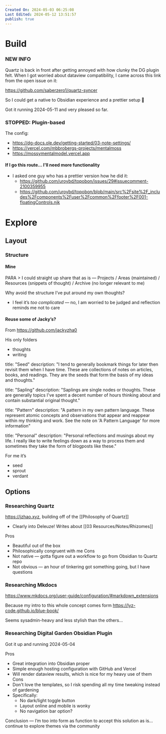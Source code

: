 ```yaml
---
Created On: 2024-05-03 06:25:08
Last Edited: 2024-05-12 13:51:57
publish: true
---
```


# Build 
### NEW INFO 
Quartz is back in front after getting annoyed with how clunky the DG plugin felt. When I got worried about dataview compatibility, I came across this link from the open issue on it:

https://github.com/saberzero1/quartz-syncer

So I could get a native to Obsidian experience and a prettier setup 🤩

Got it running 2024-05-11 and very pleased so far. 

### STOPPED: Plugin-based 

The config: 
- https://dg-docs.ole.dev/getting-started/03-note-settings/
- https://vercel.com/mbbrobergs-projects/mentalmoss
- https://mossymentalmodel.vercel.app

#### If I go this route... I'll need more functionality

- I asked one guy who has a prettier version how he did it: 
	- https://github.com/uroybd/topobon/issues/29#issuecomment-2100359955
	- https://github.com/uroybd/topobon/blob/main/src%2Fsite%2F_includes%2Fcomponents%2Fuser%2Fcommon%2Ffooter%2F001-floatingControls.njk

# Explore 
## Layout
### Structure 
#### Mine 

PARA > I could straight up share that as is — Projects / Areas (maintained) / Resources (snippets of thought) / Archive (no longer relevant to me)

Why avoid the structure I’ve put around my own thoughts? 
- I feel it’s *too complicated* — no, I am worried to be judged and reflection reminds me not to care 

#### Reuse some of Jacky’s?
From https://github.com/jackyzha0

His only folders 
- thoughts 
- writing 


title: "Seed"
description: "I tend to generally bookmark things for later then revisit them when I have time. These are collections of notes on articles, books, and readings. They are the seeds that form the basis of my ideas and thoughts."

title: "Sapling"
description: "Saplings are single nodes or thoughts. These are generally topics I've spent a decent number of hours thinking about and contain substantial original thought."

title: "Pattern"
description: "A pattern in my own pattern language. These represent atomic concepts and observations that appear and reappear within my thinking and work. See the note on 'A Pattern Language' for more information"

title: "Personal"
description: "Personal reflections and musings about my life. I really like to write feelings down as a way to process them and sometimes they take the form of blogposts like these."

For me it’s 
- seed
- sprout 
- verdant 

## Options
### Researching Quartz 
https://jzhao.xyz, building off of the [[Philosophy of Quartz]]
- Clearly into Deleuze! Writes about [[03 Resources/Notes/Rhizomes]] 

Pros
- Beautiful out of the box 
- Philosophically congruent with me 
Cons
- Not native — gotta figure out a workflow to go from Obsidian to Quartz repo
- Not obvious — an hour of tinkering got something going, but I have questions
### Researching Mkdocs
https://www.mkdocs.org/user-guide/configuration/#markdown_extensions

Because my intro to this whole concept comes form https://lyz-code.github.io/blue-book/

Seems sysadmin-heavy and less stylish than the others… 

### Researching Digital Garden Obsidian Plugin 
Got it up and running 2024-05-04 

Pros
- Great integration into Obsidian proper
- Simple enough hosting configuration with GitHub and Vercel 
- Will render dataview results, which is nice for my heavy use of them
Cons
- Don't love the templates, so I risk spending all my time tweaking instead of gardening
- Specifically: 
	- No dark/light toggle button 
	- Layout online and mobile is wonky
	- No navigation bar option?

Conclusion — I’m too into form as function to accept this solution as is... continue to explore themes via the community